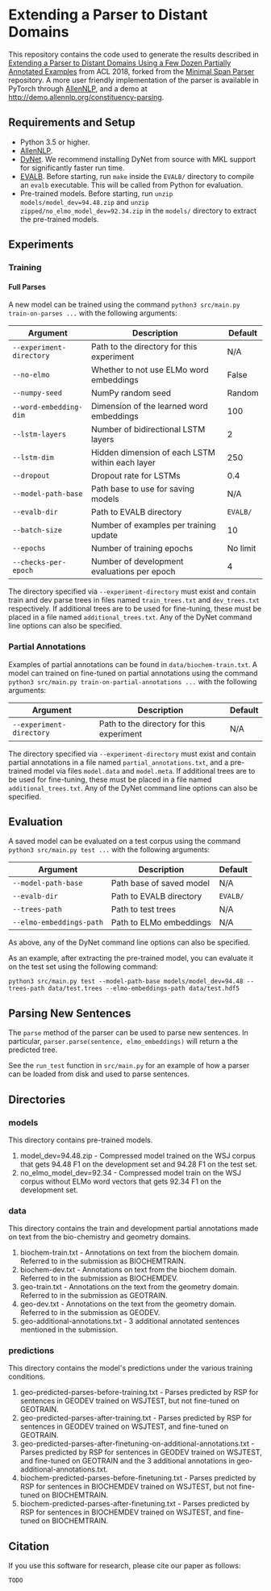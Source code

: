 # Extending a Parser to Distant Domains

This repository contains the code used to generate the results described in [Extending a Parser to Distant Domains Using a Few Dozen Partially Annotated Examples](TODO) from ACL 2018, forked from the [Minimal Span Parser](https://github.com/mitchellstern/minimal-span-parser) repository.
A more user friendly implementation of the parser is available in PyTorch through [AllenNLP](https://github.com/allenai/allennlp), and a demo at http://demo.allennlp.org/constituency-parsing.

## Requirements and Setup

* Python 3.5 or higher.
* [AllenNLP](https://github.com/allenai/allennlp).
* [DyNet](https://github.com/clab/dynet). We recommend installing DyNet from source with MKL support for significantly faster run time.
* [EVALB](http://nlp.cs.nyu.edu/evalb/). Before starting, run `make` inside the `EVALB/` directory to compile an `evalb` executable. This will be called from Python for evaluation.
* Pre-trained models. Before starting, run `unzip models/model_dev=94.48.zip` and `unzip zipped/no_elmo_model_dev=92.34.zip` in the `models/` directory to extract the pre-trained models.


## Experiments

### Training

#### Full Parses
A new model can be trained using the command `python3 src/main.py train-on-parses ...` with the following arguments:

Argument | Description | Default
--- | --- | ---
`--experiment-directory` | Path to the directory for this experiment | N/A
`--no-elmo` | Whether to not use ELMo word embeddings | False
`--numpy-seed` | NumPy random seed | Random
`--word-embedding-dim` | Dimension of the learned word embeddings | 100
`--lstm-layers` | Number of bidirectional LSTM layers | 2
`--lstm-dim` | Hidden dimension of each LSTM within each layer | 250
`--dropout` | Dropout rate for LSTMs | 0.4
`--model-path-base` | Path base to use for saving models | N/A
`--evalb-dir` |  Path to EVALB directory | `EVALB/`
`--batch-size` | Number of examples per training update | 10
`--epochs` | Number of training epochs | No limit
`--checks-per-epoch` | Number of development evaluations per epoch | 4

The directory specified via `--experiment-directory` must exist and contain train and dev parse trees in files named `train_trees.txt` and `dev_trees.txt` respectively. If additional trees are to be used for fine-tuning, these must be placed in a file named `additional_trees.txt`.
Any of the DyNet command line options can also be specified.

### Partial Annotations
Examples of partial annotations can be found in `data/biochem-train.txt`. A model can trained on fine-tuned on partial annotations using the command `python3 src/main.py train-on-partial-annotations ...` with the following arguments:

Argument | Description | Default
--- | --- | ---
`--experiment-directory` | Path to the directory for this experiment | N/A

The directory specified via `--experiment-directory` must exist and contain partial annotations in a file named `partial_annotations.txt`, and a pre-trained model via files `model.data` and `model.meta`. If additional trees are to be used for fine-tuning, these must be placed in a file named `additional_trees.txt`.
Any of the DyNet command line options can also be specified.


## Evaluation

A saved model can be evaluated on a test corpus using the command `python3 src/main.py test ...` with the following arguments:

Argument | Description | Default
--- | --- | ---
`--model-path-base` | Path base of saved model | N/A
`--evalb-dir` |  Path to EVALB directory | `EVALB/`
`--trees-path` | Path to test trees | N/A
`--elmo-embeddings-path` | Path to ELMo embeddings | N/A

As above, any of the DyNet command line options can also be specified.

As an example, after extracting the pre-trained model, you can evaluate it on the test set using the following command:

```
python3 src/main.py test --model-path-base models/model_dev=94.48 --trees-path data/test.trees --elmo-embeddings-path data/test.hdf5
```


## Parsing New Sentences
The `parse` method of the parser can be used to parse new sentences. In particular, `parser.parse(sentence, elmo_embeddings)` will return a the predicted tree.

See the `run_test` function in `src/main.py` for an example of how a parser can be loaded from disk and used to parse sentences.



## Directories

### models

This directory contains pre-trained models.

1) model_dev=94.48.zip - Compressed model trained on the WSJ corpus that gets 94.48 F1 on the development set and 94.28 F1 on the test set.
2) no_elmo_model_dev=92.34 - Compressed model train on the WSJ corpus without ELMo word vectors that gets 92.34 F1 on the development set.


### data

This directory contains the train and development partial annotations made on text from the bio-chemistry and geometry domains.

1) biochem-train.txt - Annotations on text from the biochem domain. Referred to in the submission as BIOCHEMTRAIN.
2) biochem-dev.txt - Annotations on text from the biochem domain. Referred to in the submission as BIOCHEMDEV.
3) geo-train.txt - Annotations on the text from the geometry domain. Referred to in the submission as GEOTRAIN.
4) geo-dev.txt - Annotations on the text from the geometry domain. Referred to in the submission as GEODEV.
5) geo-additional-annotations.txt - 3 additional annotated sentences mentioned in the submission.


### predictions

This directory contains the model's predictions under the various training conditions.

1) geo-predicted-parses-before-training.txt - Parses predicted by RSP for sentences in GEODEV trained on WSJTEST, but not fine-tuned on GEOTRAIN.
2) geo-predicted-parses-after-training.txt - Parses predicted by RSP for sentences in GEODEV trained on WSJTEST, and fine-tuned on GEOTRAIN.
3) geo-predicted-parses-after-finetuning-on-additional-annotations.txt - Parses predicted by RSP for sentences in GEODEV trained on WSJTEST, and fine-tuned on GEOTRAIN and the 3 additional annotations in geo-additional-annotations.txt.
4) biochem-predicted-parses-before-finetuning.txt - Parses predicted by RSP for sentences in BIOCHEMDEV trained on WSJTEST, but not fine-tuned on BIOCHEMTRAIN.
5) biochem-predicted-parses-after-finetuning.txt - Parses predicted by RSP for sentences in BIOCHEMDEV trained on WSJTEST, and fine-tuned on BIOCHEMTRAIN.


## Citation

If you use this software for research, please cite our paper as follows:

```
TODO
```
